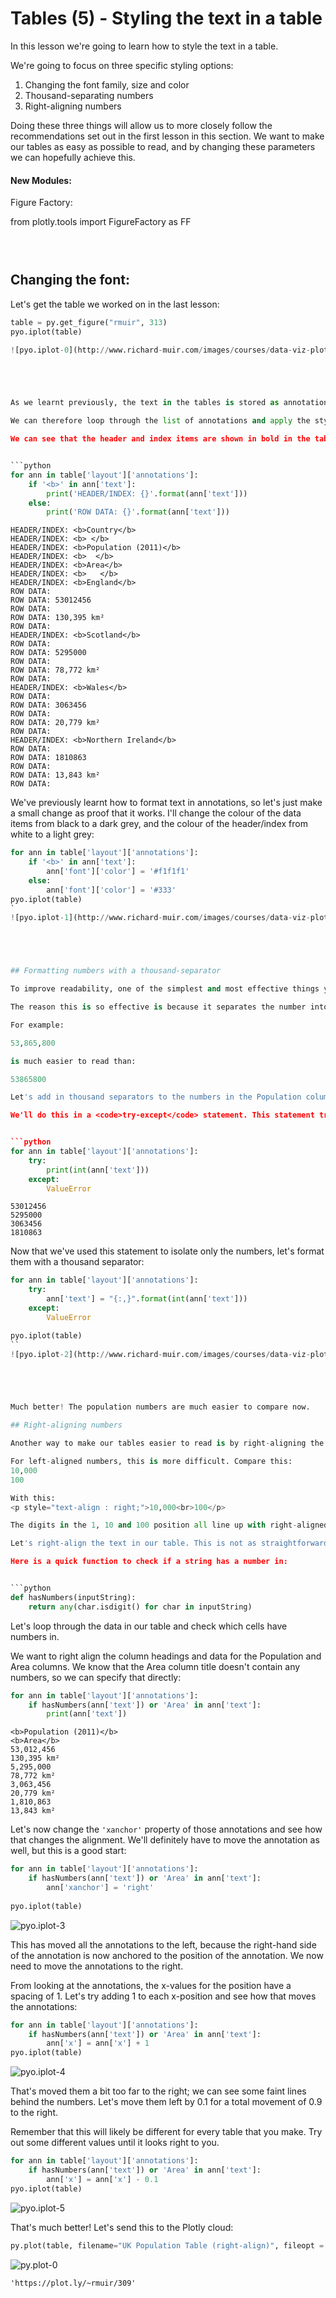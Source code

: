 
# Tables (5) - Styling the text in a table

In this lesson we're going to learn how to style the text in a table.

We're going to focus on three specific styling options:
1. Changing the font family, size and color
2. Thousand-separating numbers
3. Right-aligning numbers

Doing these three things will allow us to more closely follow the recommendations set out in the first lesson in this section. We want to make our tables as easy as possible to read, and by changing these parameters we can hopefully achieve this.



#### New Modules:

Figure Factory:



from plotly.tools import FigureFactory as FF



```python

 
```





## Changing the font:

Let's get the table we worked on in the last lesson:


```python
table = py.get_figure("rmuir", 313)
pyo.iplot(table)

![pyo.iplot-0](http://www.richard-muir.com/images/courses/data-viz-plotly-python/testSection/Tables%20(5)%20-%20Styling%20the%20text%20in%20a%20table/pyo.iplot-0.png)```





As we learnt previously, the text in the tables is stored as annotations in the layout section of the figure.

We can therefore loop through the list of annotations and apply the styling options as necessary. We'll probably want to style the header/index annotations differently to the those which show data, however there is no direct way to identify which annotation is a header/index and which belongs in a row. 

We can see that the header and index items are shown in bold in the table. To find out which items are in the header/index, let's loop through the annotations and look for <code>'&lt;b&gt;'</code>:


```python
for ann in table['layout']['annotations']:
    if '<b>' in ann['text']:
        print('HEADER/INDEX: {}'.format(ann['text']))
    else:
        print('ROW DATA: {}'.format(ann['text']))
```

    HEADER/INDEX: <b>Country</b>
    HEADER/INDEX: <b> </b>
    HEADER/INDEX: <b>Population (2011)</b>
    HEADER/INDEX: <b>  </b>
    HEADER/INDEX: <b>Area</b>
    HEADER/INDEX: <b>   </b>
    HEADER/INDEX: <b>England</b>
    ROW DATA: 
    ROW DATA: 53012456
    ROW DATA: 
    ROW DATA: 130,395 km²
    ROW DATA: 
    HEADER/INDEX: <b>Scotland</b>
    ROW DATA: 
    ROW DATA: 5295000
    ROW DATA: 
    ROW DATA: 78,772 km²
    ROW DATA: 
    HEADER/INDEX: <b>Wales</b>
    ROW DATA: 
    ROW DATA: 3063456
    ROW DATA: 
    ROW DATA: 20,779 km²
    ROW DATA: 
    HEADER/INDEX: <b>Northern Ireland</b>
    ROW DATA: 
    ROW DATA: 1810863
    ROW DATA: 
    ROW DATA: 13,843 km²
    ROW DATA: 
    

We've previously learnt how to format text in annotations, so let's just make a small change as proof that it works. I'll change the colour of the data items from black to a dark grey, and the colour of the header/index from white to a light grey:


```python
for ann in table['layout']['annotations']:
    if '<b>' in ann['text']:
        ann['font']['color'] = '#f1f1f1'
    else:
        ann['font']['color'] = '#333'
pyo.iplot(table)
`
![pyo.iplot-1](http://www.richard-muir.com/images/courses/data-viz-plotly-python/testSection/Tables%20(5)%20-%20Styling%20the%20text%20in%20a%20table/pyo.iplot-1.png)``





## Formatting numbers with a thousand-separator

To improve readability, one of the simplest and most effective things you can do is to add in a thousand-separator between numbers.

The reason this is so effective is because it separates the number into smaller, more readable chunks.

For example:

53,865,800

is much easier to read than:

53865800

Let's add in thousand separators to the numbers in the Population column. We need to loop through the annotations again, and by checking if we can successfully convert the text of that annotation to an integer (or float), we can extract only the numbers from the table.

We'll do this in a <code>try-except</code> statement. This statement tries to execute some code, but if it code produces an error of the stated type, it simply carries on, rather than breaking:


```python
for ann in table['layout']['annotations']:
    try:
        print(int(ann['text']))
    except: 
        ValueError
```

    53012456
    5295000
    3063456
    1810863
    

Now that we've used this statement to isolate only the numbers, let's format them with a thousand separator:


```python
for ann in table['layout']['annotations']:
    try:
        ann['text'] = "{:,}".format(int(ann['text']))
    except: 
        ValueError
```


```python
pyo.iplot(table)
``
![pyo.iplot-2](http://www.richard-muir.com/images/courses/data-viz-plotly-python/testSection/Tables%20(5)%20-%20Styling%20the%20text%20in%20a%20table/pyo.iplot-2.png)`





Much better! The population numbers are much easier to compare now.

## Right-aligning numbers

Another way to make our tables easier to read is by right-aligning the numbers. This makes it much easier to visually compare the size of a number because all of the digits line up.

For left-aligned numbers, this is more difficult. Compare this:  
10,000  
100  

With this:  
<p style="text-align : right;">10,000<br>100</p>  

The digits in the 1, 10 and 100 position all line up with right-aligned numbers.

Let's right-align the text in our table. This is not as straightforward as adding a thousand-separator. First of all, we have to find the columns with numbers in.

Here is a quick function to check if a string has a number in:


```python
def hasNumbers(inputString):
    return any(char.isdigit() for char in inputString)
```

Let's loop through the data in our table and check which cells have numbers in.

We want to right align the column headings and data for the Population and Area columns. We know that the Area column title doesn't contain any numbers, so we can specify that directly:


```python
for ann in table['layout']['annotations']:
    if hasNumbers(ann['text']) or 'Area' in ann['text']:
        print(ann['text'])
```

    <b>Population (2011)</b>
    <b>Area</b>
    53,012,456
    130,395 km²
    5,295,000
    78,772 km²
    3,063,456
    20,779 km²
    1,810,863
    13,843 km²
    

Let's now change the <code>'xanchor'</code> property of those annotations and see how that changes the alignment. We'll definitely have to move the annotation as well, but this is a good start:


```python
for ann in table['layout']['annotations']:
    if hasNumbers(ann['text']) or 'Area' in ann['text']:
        ann['xanchor'] = 'right'
        
pyo.iplot(table)
```
![pyo.iplot-3](http://www.richard-muir.com/images/courses/data-viz-plotly-python/testSection/Tables%20(5)%20-%20Styling%20the%20text%20in%20a%20table/pyo.iplot-3.png)





This has moved all the annotations to the left, because the right-hand side of the annotation is now anchored to the position of the annotation. We now need to move the annotations to the right. 

From looking at the annotations, the x-values for the position have a spacing of 1. Let's try adding 1 to each x-position and see how that moves the annotations:


```python
for ann in table['layout']['annotations']:
    if hasNumbers(ann['text']) or 'Area' in ann['text']:
        ann['x'] = ann['x'] + 1
pyo.iplot(table)
```

![pyo.iplot-4](http://www.richard-muir.com/images/courses/data-viz-plotly-python/testSection/Tables%20(5)%20-%20Styling%20the%20text%20in%20a%20table/pyo.iplot-4.png)




That's moved them a bit too far to the right; we can see some faint lines behind the numbers. Let's move them left by 0.1 for a total movement of 0.9 to the right.

Remember that this will likely be different for every table that you make. Try out some different values until it looks right to you.


```python
for ann in table['layout']['annotations']:
    if hasNumbers(ann['text']) or 'Area' in ann['text']:
        ann['x'] = ann['x'] - 0.1
pyo.iplot(table)
```


![pyo.iplot-5](http://www.richard-muir.com/images/courses/data-viz-plotly-python/testSection/Tables%20(5)%20-%20Styling%20the%20text%20in%20a%20table/pyo.iplot-5.png)



That's much better! Let's send this to the Plotly cloud:


```python
py.plot(table, filename="UK Population Table (right-align)", fileopt = 'overwrite')
```



![py.plot-0](http://www.richard-muir.com/images/courses/data-viz-plotly-python/testSection/Tables%20(5)%20-%20Styling%20the%20text%20in%20a%20table/py.plot-0.png)

    'https://plot.ly/~rmuir/309'



